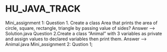 # HU_JAVA_TRACK

Mini_assignment 1:
      Question  1.	Create a class Area that prints the area of circle, square, rectangle, triangle by passing value of sides? 
      Answer --> Solution.java
      Question 2.Create a class “Animal” with 3 variables as private and assign values to declared variables then print them. 
      Answer --> Animal.java
Mini_assignment 2:
      Qustion 1; 
